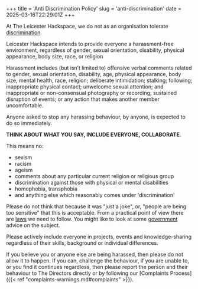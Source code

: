 +++
title = 'Anti Discrimination Policy'
slug = 'anti-discrimination'
date = 2025-03-16T22:29:01Z
+++

At The Leicester Hackspace, we do not as an organisation tolerate
[discrimination](https://en.wikipedia.org/wiki/Discrimination).

Leicester Hackspace intends to provide everyone a harassment-free environment, regardless of gender, sexual orientation,
disability, physical appearance, body size, race, or religion

Harassment includes (but isn’t limited to) offensive verbal comments related to gender, sexual orientation, disability,
age, physical appearance, body size, mental health, race, religion; deliberate intimidation; stalking; following;
inappropriate physical contact; unwelcome sexual attention; and inappropriate or non-consensual photography or
recording; sustained disruption of events; or any action that makes another member uncomfortable.

Anyone asked to stop any harassing behaviour, by anyone, is expected to do so immediately.

**THINK ABOUT WHAT YOU SAY, INCLUDE EVERYONE, COLLABORATE**.

This means no:
- sexism
- racism
- ageism
- comments about any particular current religion or religious group
- discrimination against those with physical or mental disabilities
- homophobia, transphobia
- and anything else which reasonably comes under 'discrimination'

Please do not think that because it was "just a joke", or, "people are being too sensitive" that this is acceptable.
From a practical point of view there are [laws](https://en.wikipedia.org/wiki/Anti-discrimination_law) we need to
follow. You might like to look at some
[government](https://www.gov.uk/discrimination-your-rights/types-of-discrimination) advice on the subject.

Please actively include everyone in projects, events and knowledge-sharing regardless of their skills, background or
individual differences.

If you believe you or anyone else are being harassed, then please do not allow it to happen. If you can, challenge the
behaviour, if you are unable to, or you find it continues regardless, then please report the person and their behaviour
to The Directors directly or by following our [Complaints Process]({{< ref "complaints-warnings.md#complaints" >}}).
